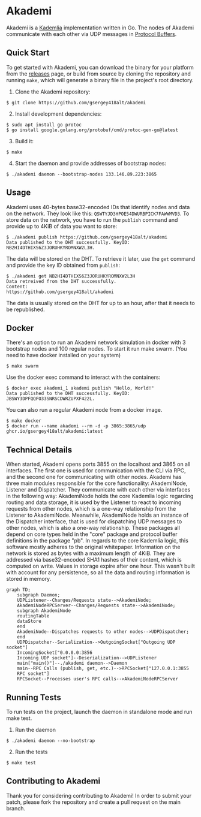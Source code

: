 # Akademi

Akademi is a [Kademlia](https://en.wikipedia.org/wiki/Kademlia) implementation written in Go. The nodes of Akademi communicate with each other via UDP messages in [Protocol Buffers](https://protobuf.dev/).

## Quick Start

To get started with Akademi, you can download the binary for your platform from the [releases](https://github.com/gsergey418alt/akademi/releases) page, or build from source by cloning the repository and running `make`, which will generate a binary file in the project's root directory.

1. Clone the Akademi repository:
```
$ git clone https://github.com/gsergey418alt/akademi
```
2. Install development dependencies:
```
$ sudo apt install go protoc
$ go install google.golang.org/protobuf/cmd/protoc-gen-go@latest
```
3. Build it:
```
$ make
```
4. Start the daemon and provide addresses of bootstrap nodes:
```
$ ./akademi daemon --bootstrap-nodes 133.146.89.223:3865
```

## Usage

Akademi uses 40-bytes base32-encoded IDs that identify nodes and data on the network. They look like this: `QSWTYJD3HPOE54DWURBPICK7FAWWMVD3`. To store data on the network, you have to run the `publish` command and provide up to 4KiB of data you want to store:

```
$ ./akademi publish https://github.com/gsergey418alt/akademi
Data published to the DHT successfully. KeyID: NB2HI4DTHIXS6Z3JORUHKYROMNXW2L3H.
```

The data will be stored on the DHT. To retrieve it later, use the `get` command and provide the key ID obtained from `publish`:

```
$ ./akademi get NB2HI4DTHIXS6Z3JORUHKYROMNXW2L3H
Data retreived from the DHT successfully.
Content:
https://github.com/gsergey418alt/akademi
```

The data is usually stored on the DHT for up to an hour, after that it needs to be republished.

## Docker

There's an option to run an Akademi network simulation in docker with 3 bootstrap nodes and 100 regular nodes. To start it run make swarm. (You need to have docker installed on your system)
```
$ make swarm
```

Use the docker exec command to interact with the containers:

```
$ docker exec akademi_1 akademi publish "Hello, World!"
Data published to the DHT successfully. KeyID: JBSWY3DPFQQFO33SNRSCDWRZUPXF422L.
```

You can also run a regular Akademi node from a docker image.

```
$ make docker
$ docker run --name akademi --rm -d -p 3865:3865/udp ghcr.io/gsergey418alt/akademi:latest
```

## Technical Details

When started, Akademi opens ports 3855 on the localhost and 3865 on all interfaces. The first one is used for communication with the CLI via RPC, and the second one for communicating with other nodes. Akademi has three main modules responsible for the core functionality: AkademiNode, Listener and Dispatcher. They communicate with each other via interfaces in the following way: AkademiNode holds the core Kademlia logic regarding routing and data storage, it is used by the Listener to react to incoming requests from other nodes, which is a one-way relationship from the Listener to AkademiNode. Meanwhile, AkademiNode holds an instance of the Dispatcher interface, that is used for dispatching UDP messages to other nodes, which is also a one-way relationship. These packages all depend on core types held in the "core" package and protocol buffer definitions in the package "pb". In regards to the core Kademlia logic, this software mostly adheres to the original whitepaper. Information on the network is stored as bytes with a maximum length of 4KiB. They are addressed via base32-encoded SHA1 hashes of their content, which is computed on write. Values in storage expire after one hour. This wasn't built with account for any persistence, so all the data and routing information is stored in memory.

```mermaid
graph TD;
    subgraph Daemon;
    UDPListener--Changes/Requests state-->AkademiNode;
    AkademiNodeRPCServer--Changes/Requests state-->AkademiNode;
    subgraph AkademiNode
    routingTable
    dataStore
    end
    AkademiNode--Dispatches requests to other nodes-->UDPDispatcher;
    end
    UDPDispatcher--Serialization-->OutgoingSocket["Outgoing UDP socket"]
    IncomingSocket["0.0.0.0:3856
    Incoming UDP socket"]--Deserialization-->UDPListener
    main["main()"]--./akademi daemon-->Daemon
    main--RPC Calls (publish, get, etc.)-->RPCSocket["127.0.0.1:3855
    RPC socket"]
    RPCSocket--Processes user's RPC calls-->AkademiNodeRPCServer
```

## Running Tests

To run tests on the project, launch the daemon in standalone mode and run make test.

1. Run the daemon
```
$ ./akademi daemon --no-bootstrap
```
2. Run the tests
```
$ make test
```

## Contributing to Akademi

Thank you for considering contributing to Akademi! In order to submit your patch, please fork the repository and create a pull request on the main branch.